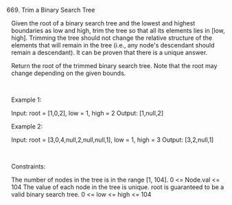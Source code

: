 669. Trim a Binary Search Tree

Given the root of a binary search tree and the lowest and highest boundaries as low and high, trim the tree so that all its elements lies in [low, high]. Trimming the tree should not change the relative structure of the elements that will remain in the tree (i.e., any node's descendant should remain a descendant). It can be proven that there is a unique answer.

Return the root of the trimmed binary search tree. Note that the root may change depending on the given bounds.

 

Example 1:

Input: root = [1,0,2], low = 1, high = 2
Output: [1,null,2]


Example 2:

Input: root = [3,0,4,null,2,null,null,1], low = 1, high = 3
Output: [3,2,null,1]


 

Constraints:

The number of nodes in the tree is in the range [1, 104].
0 <= Node.val <= 104
The value of each node in the tree is unique.
root is guaranteed to be a valid binary search tree.
0 <= low <= high <= 104